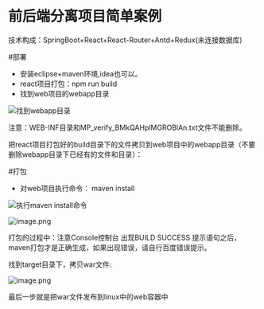 # 前后端分离项目简单案例

技术构成：SpringBoot+React+React-Router+Antd+Redux(未连接数据库)

#部署

- 安装eclipse+maven环境,idea也可以。
- react项目打包：npm run build
- 找到web项目的webapp目录

![找到webapp目录](https://upload-images.jianshu.io/upload_images/1131704-d9187bceab34a7f1.png?imageMogr2/auto-orient/strip%7CimageView2/2/w/1240)

注意：WEB-INF目录和MP_verify_BMkQAHplMGROBlAn.txt文件不能删除。

把react项目打包好的build目录下的文件拷贝到web项目中的webapp目录（不要删除webapp目录下已经有的文件和目录）：

#打包

- 对web项目执行命令： maven install


![执行maven install命令](https://upload-images.jianshu.io/upload_images/1131704-9b44b29e1a1398c6.png?imageMogr2/auto-orient/strip%7CimageView2/2/w/1240)


![image.png](https://upload-images.jianshu.io/upload_images/1131704-bb06f7ca483a9072.png?imageMogr2/auto-orient/strip%7CimageView2/2/w/1240)

打包的过程中：注意Console控制台 出现BUILD SUCCESS 提示语句之后，maven打包才是正确生成，如果出现错误，请自行百度错误提示。


找到target目录下，拷贝war文件:

![image.png](https://upload-images.jianshu.io/upload_images/1131704-04dddbdaf647deda.png?imageMogr2/auto-orient/strip%7CimageView2/2/w/1240)

最后一步就是把war文件发布到linux中的web容器中
